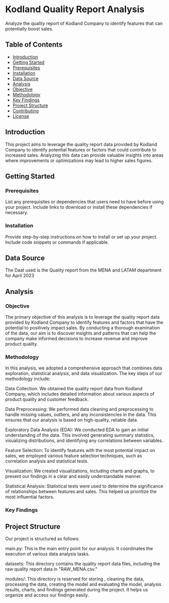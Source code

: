 # Kodland Quality Report Analysis

Analyze the quality report of Kodland Company to identify features that can potentially boost sales.

## Table of Contents
- [Introduction](#introduction)
- [Getting Started](#getting-started)
- [Prerequisites](#prerequisites)
- [Installation](#installation)
- [Data Source](#data-source)
- [Analysis](#analysis)
- [Objective](#objective)
- [Methodology](#methodology)
- [Key Findings](#key-findings)
- [Project Structure](#project-structure)
- [Contributing](#contributing)
- [License](#license)

## Introduction

This project aims to leverage the quality report data provided by Kodland Company to identify potential features or factors that could contribute to increased sales. Analyzing this data can provide valuable insights into areas where improvements or optimizations may lead to higher sales figures.

## Getting Started

### Prerequisites

List any prerequisites or dependencies that users need to have before using your project. Include links to download or install these dependencies if necessary.

### Installation

Provide step-by-step instructions on how to install or set up your project. Include code snippets or commands if applicable.

## Data Source

The Daat used is the Quality report from the MENA and LATAM department for April 2023

## Analysis

### Objective

The primary objective of this analysis is to leverage the quality report data provided by Kodland Company to identify features and factors that have the potential to positively impact sales. By conducting a thorough examination of the data, our aim is to discover insights and patterns that can help the company make informed decisions to increase revenue and improve product quality.

### Methodology

In this analysis, we adopted a comprehensive approach that combines data exploration, statistical analysis, and data visualization. The key steps of our methodology include:

Data Collection: We obtained the quality report data from Kodland Company, which includes detailed information about various aspects of product quality and customer feedback.

Data Preprocessing: We performed data cleaning and preprocessing to handle missing values, outliers, and any inconsistencies in the data. This ensures that our analysis is based on high-quality, reliable data.

Exploratory Data Analysis (EDA): We conducted EDA to gain an initial understanding of the data. This involved generating summary statistics, visualizing distributions, and identifying any correlations between variables.

Feature Selection: To identify features with the most potential impact on sales, we employed various feature selection techniques, such as correlation analysis and statistical tests.

Visualization: We created visualizations, including charts and graphs, to present our findings in a clear and easily understandable manner.

Statistical Analysis: Statistical tests were used to determine the significance of relationships between features and sales. This helped us prioritize the most influential factors.

### Key Findings

## Project Structure

Our project is structured as follows:

main.py: This is the main entry point for our analysis. It coordinates the execution of various data analysis tasks.

datasets: This directory contains the quality report data files, including the raw quality report data in "RAW_MENA.csv."

modules/: This directory is reserved for storing , cleaning the data, processing the data, creating the model and evaluating the model, analysis results, charts, and findings generated during the project. It helps us organize and access our findings easily.
